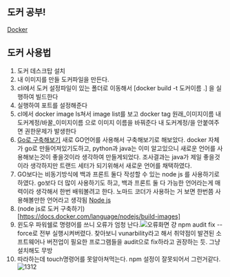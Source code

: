 ## 도커 공부!
[Docker](https://www.docker.com/)

## 도커 사용법 
1. 도커 데스크탑 설치
2. 내 이미지를 만들 도커파일을 만든다.
3. cli에서 도커 설정파일이 있는 폴더로 이동해서 [docker build -t 도커이름 .] 을 실행하여 빌드한다
4. 실행하여 포트를 설정해준다
5. cl에서 docker image ls쳐서 image list를 보고 docker tag 원래_이미지이름 내도커계정/바꿀_이미지이름 으로 이미지 이름을 바꿔준다
   내 도커계정/을 안붙여주면 권한문제가 발생한다
6. [Go로 구축해보기](https://docs.docker.com/language/golang/?uuid=EAC2BDBE-F907-49B4-BF5A-63F075D0DA35) 
  새로 GO언어를 사용해서 구축해보기로 해보았다. docker 자체가 go로 만들어져있기도하고, python과 java는 이미 알고있으니
  새로운 언어를 사용해보는것이 좋을것이라 생각하여 만들게되었다.
  조사결과는 java가 제일 좋을것이라 생각하지만 트랜드 세터가 되기위해서 새로운 언어를 채택하였다.
7. GO보다는 비동기방식에 백과 프론트 둘다 작성할 수 있는 node js 를 사용하기로 하였다. go보다 더 많이 사용하기도 하고,
   백과 프론트 둘 다 가능한 언어라는게 매력이라 생각해서 한번 배워볼려고 한다.
   노마드 코더가 사용하는 거 보면 한번쯤 사용해볼만한 언어라고 생각됨 [Node js](https://nodejs.org/ko/download)
8. (node js로 도커 구축하기)[https://docs.docker.com/language/nodejs/build-images]
9. 윈도우 파워쉘로 명령어를 쓰니 오류가 엄청 난다.![오류화면](https://github.com/POONGNHA/Interview_Study/assets/105198445/4dd2700b-7fb9-4d57-8d6e-6f79d7e4285f)
   걍 npm audit fix --force로 전부 실행시켜버렸다.
   찾아보니 vunarbility라고 해서 취약점이 발견된 소프트웨어나 버전업이 필요한 프로그램들을 audit으로 fix하라고 권장하는 듯. 그냥 설치해도 무방
10. 따라하는데 touch명령어를 못알아쳐먹는다. npm 설정이 잘못되어서 그런거같다.
![1312](https://github.com/POONGNHA/Interview_Study/assets/105198445/818c57fc-d931-4aca-9170-5d68d99d64f3)
